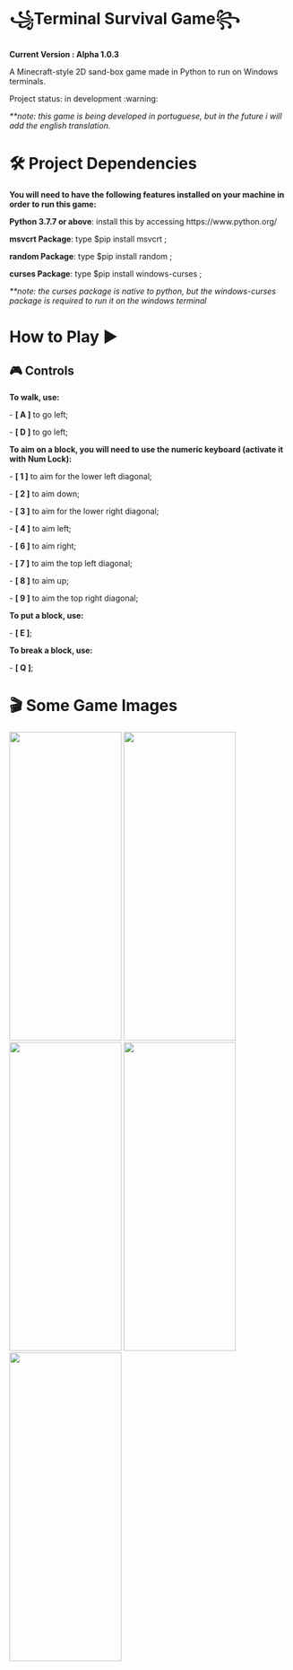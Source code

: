 # ꧁Terminal Survival Game꧂
<p><b>Current Version : Alpha 1.0.3</b></p>
<p>A Minecraft-style 2D sand-box game made in Python to run on Windows terminals.</p>
<p>Project status: in development :warning:</p>
<p><i>**note: this game is being developed in portuguese, but in the future i will add the english translation.</i></p>

# 🛠 Project Dependencies
<p><b>You will need to have the following features installed on your machine in order to run this game:</b></p>
<p><b>Python 3.7.7 or above</b>: install this by accessing https://www.python.org/</p>
<p><b>msvcrt Package</b>: type $pip install msvcrt ;</p>
<p><b>random Package</b>: type $pip install random ;</p>
<p><b>curses Package</b>: type $pip install windows-curses ;</p>
<p><i>**note: the curses package is native to python, but the windows-curses package is required to run it on the windows terminal</i></p>

# How to Play ▶

## :video_game: Controls

<p><b>To walk, use:</b></p>
<p> - <b>[ A ]</b> to go left;</p>
<p> - <b>[ D ]</b> to go left;</p>

<p><b>To aim on a block, you will need to use the numeric keyboard (activate it with Num Lock):</b></p>
<p> - <b>[ 1 ]</b> to aim for the lower left diagonal;</p>
<p> - <b>[ 2 ]</b> to aim down;</p>
<p> - <b>[ 3 ]</b> to aim for the lower right diagonal;</p>
<p> - <b>[ 4 ]</b> to aim left;</p>
<p> - <b>[ 6 ]</b> to aim right;</p>
<p> - <b>[ 7 ]</b> to aim the top left diagonal;</p>
<p> - <b>[ 8 ]</b> to aim up;</p>
<p> - <b>[ 9 ]</b> to aim the top right diagonal;</p>

<p><b>To put a block, use:</b></p>
<p> - <b>[ E ]</b>;</p>

<p><b>To break a block, use:</b></p>
<p> - <b>[ Q ]</b>;</p>

# :clapper: Some Game Images

<img src="https://raw.githubusercontent.com/Guilherme-De-Marchi/Terminal-Survival-Game/master/img/in-game.gif" height="550" width="200"/>

<img src="https://raw.githubusercontent.com/Guilherme-De-Marchi/Terminal-Survival-Game/master/img/print1.JPG" height="550" width="200"/>
<img src="https://raw.githubusercontent.com/Guilherme-De-Marchi/Terminal-Survival-Game/master/img/print2.JPG" height="550" width="200"/>
<img src="https://raw.githubusercontent.com/Guilherme-De-Marchi/Terminal-Survival-Game/master/img/print3.JPG" height="550" width="200"/>
<img src="https://raw.githubusercontent.com/Guilherme-De-Marchi/Terminal-Survival-Game/master/img/print4.JPG" height="550" width="200"/>
